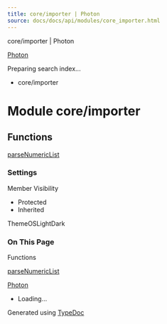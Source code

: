 ```yaml
---
title: core/importer | Photon
source: docs/docs/api/modules/core_importer.html
---
```


core/importer | Photon

[Photon](../index.md)




Preparing search index...

* core/importer

# Module core/importer

## Functions

[parseNumericList](../functions/core_importer.parseNumericList.md)

### Settings

Member Visibility

* Protected
* Inherited

ThemeOSLightDark

### On This Page

Functions

[parseNumericList](#parsenumericlist)

[Photon](../index.md)

* Loading...

Generated using [TypeDoc](https://typedoc.org/)
